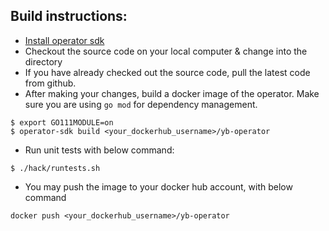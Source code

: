 ## Build instructions:
* [Install operator sdk](https://github.com/operator-framework/operator-sdk/blob/master/doc/user/install-operator-sdk.md)
* Checkout the source code on your local computer & change into the directory
* If you have already checked out the source code, pull the latest code from github.
* After making your changes, build a docker image of the operator. Make sure you are using `go mod` for dependency management.

```shell
$ export GO111MODULE=on
$ operator-sdk build <your_dockerhub_username>/yb-operator
```

* Run unit tests with below command:

```shell
$ ./hack/runtests.sh
```

* You may push the image to your docker hub account, with below command

```shell
docker push <your_dockerhub_username>/yb-operator
```
